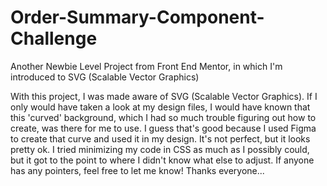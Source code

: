 # Order-Summary-Component-Challenge
Another Newbie Level Project from Front End Mentor, in which I'm introduced to SVG (Scalable Vector Graphics)

With this project, I was made aware of SVG (Scalable Vector Graphics).  If I only would have taken a look at my design files, I would have known that this 'curved' background, which I had so much trouble figuring out how to create, was there for me to use.  I guess that's good because I used Figma to create that curve and used it in my design.  It's not perfect, but it looks pretty ok.  I tried minimizing my code in CSS as much as I possibly could, but it got to the point to where I didn't know what else to adjust.  If anyone has any pointers, feel free to let me know!  Thanks everyone...
